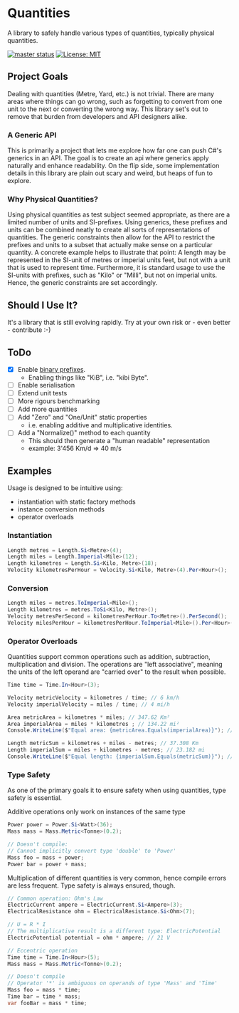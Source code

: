 # Quantities
A library to safely handle various types of quantities, typically physical quantities.

[![master status](https://github.com/atmoos/Quantities/actions/workflows/dotnet.yml/badge.svg)](https://github.com/atmoos/Quantities/actions/workflows/dotnet.yml)
[![License: MIT](https://img.shields.io/badge/License-MIT-yellow.svg)](https://github.com/atmoos/Quantities/blob/master/LICENSE)

## Project Goals
Dealing with quantities (Metre, Yard, etc.) is not trivial. There are many areas where things can go wrong, such as forgetting to convert from one unit to the next or converting the wrong way.
This library set's out to remove that burden from developers and API designers alike.

### A Generic API 
This is primarily a project that lets me explore how far one can push C#'s generics in an API. The goal is to create an api where generics apply naturally and enhance readability.
On the flip side, some implementation details in this library are plain out scary and weird, but heaps of fun to explore.

### Why Physical Quantities?
Using physical quantities as test subject seemed appropriate, as there are a limited number of units and SI-prefixes. Using generics, these prefixes and units can be combined neatly to create all sorts of representations of quantities. The generic constraints then allow for the API to restrict the prefixes and units to a subset that actually make sense on a particular quantity.
A concrete example helps to illustrate that point: A length may be represented in the SI-unit of metres or imperial units feet, but not with a unit that is used to represent time. Furthermore, it is standard usage to use the SI-units with prefixes, such as "Kilo" or "Milli", but not on imperial units. Hence, the generic constraints are set accordingly.

## Should I Use It?
It's a library that is still evolving rapidly. Try at your own risk or - even better - contribute :-)

## ToDo
- [x] Enable [binary prefixes](https://en.wikipedia.org/wiki/Binary_prefix).
  - Enabling things like "KiB", i.e. "kibi Byte".
- [ ] Enable serialisation
- [ ] Extend unit tests
- [ ] More rigours benchmarking
- [ ] Add more quantities
- [ ] Add "Zero" and "One/Unit" static properties
  - i.e. enabling additive and multiplicative identities.
- [ ] Add a "Normalize()" method to each quantity
  - This should then generate a "human readable" representation
  - example: 3'456 Km/d => 40 m/s

## Examples
Usage is designed to be intuitive using:
- instantiation with static factory methods
- instance conversion methods
- operator overloads

### Instantiation

```csharp
Length metres = Length.Si<Metre>(4);
Length miles = Length.Imperial<Mile>(12);
Length kilometres = Length.Si<Kilo, Metre>(18);
Velocity kilometresPerHour = Velocity.Si<Kilo, Metre>(4).Per<Hour>();
```

### Conversion
```csharp
Length miles = metres.ToImperial<Mile>();
Length kilometres = metres.ToSi<Kilo, Metre>();
Velocity metresPerSecond = kilometresPerHour.To<Metre>().PerSecond();
Velocity milesPerHour = kilometresPerHour.ToImperial<Mile>().Per<Hour>();
```

### Operator Overloads
Quantities support common operations such as addition, subtraction, multiplication and division. The operations are "left associative", meaning the units of the left operand are "carried over" to the result when possible.
```csharp
Time time = Time.In<Hour>(3);

Velocity metricVelocity = kilometres / time; // 6 km/h
Velocity imperialVelocity = miles / time; // 4 mi/h

Area metricArea = kilometres * miles; // 347.62 Km²
Area imperialArea = miles * kilometres ; // 134.22 mi²
Console.WriteLine($"Equal area: {metricArea.Equals(imperialArea)}"); // Equal area: true

Length metricSum = kilometres + miles - metres; // 37.308 Km
Length imperialSum = miles + kilometres - metres; // 23.182 mi
Console.WriteLine($"Equal length: {imperialSum.Equals(metricSum)}"); // Equal length: true
```

### Type Safety
As one of the primary goals it to ensure safety when using quantities, type safety is essential.

Additive operations only work on instances of the same type
```csharp
Power power = Power.Si<Watt>(36);
Mass mass = Mass.Metric<Tonne>(0.2);

// Doesn't compile:
// Cannot implicitly convert type 'double' to 'Power'
Mass foo = mass + power;
Power bar = power + mass;
```

Multiplication of different quantities is very common, hence compile errors are less frequent. Type safety is always ensured, though.
```csharp
// Common operation: Ohm's Law
ElectricCurrent ampere = ElectricCurrent.Si<Ampere>(3);
ElectricalResistance ohm = ElectricalResistance.Si<Ohm>(7);

// U = R * I
// The multiplicative result is a different type: ElectricPotential
ElectricPotential potential = ohm * ampere; // 21 V

// Eccentric operation
Time time = Time.In<Hour>(5);
Mass mass = Mass.Metric<Tonne>(0.2);

// Doesn't compile
// Operator '*' is ambiguous on operands of type 'Mass' and 'Time'
Mass foo = mass * time;
Time bar = time * mass;
var fooBar = mass * time;
```
